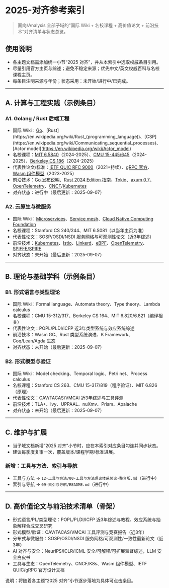 # 2025-对齐参考索引

> 面向/Analysis 全部子域的“国际 Wiki + 名校课程 + 高价值论文 + 前沿技术”对齐清单与状态总览。

## 使用说明

- 各主题文档需添加统一小节“2025 对齐”，并从本索引中选取权威条目引用。
- 尽量引用官方主页与综述；避免不稳定来源；优先中文/英文权威百科与名校课程主页。
- 每条目注明来源与年份；状态采用：未开始/进行中/已完成。

---

## A. 计算与工程实践（示例条目）

### A1. Golang / Rust 后端工程

- 国际 Wiki：[Go](https://en.wikipedia.org/wiki/Go_(programming_language))、[Rust](https://en.wikipedia.org/wiki/Rust_(programming_language))、[CSP](https://en.wikipedia.org/wiki/Communicating_sequential_processes)、[Actor model](https://en.wikipedia.org/wiki/Actor_model)
- 名校课程：[MIT 6.5840](https://pdos.csail.mit.edu/6.824/)（2024-2025）、[CMU 15-445/645](https://15445.courses.cs.cmu.edu/)（2024-2025）、[Berkeley CS 186](https://cs186berkeley.net/)（2024-2025）
- 代表性论文/标准：[IETF QUIC RFC 9000](https://www.rfc-editor.org/rfc/rfc9000)（2021+持续）、[gRPC 官方](https://grpc.io/)、[Wasm 组件模型](https://component-model.bytecodealliance.org/)（2023-2025）
- 前沿技术：[Go 发布说明](https://go.dev/doc/devel/release)、[Rust 2024 Edition 指南](https://doc.rust-lang.org/edition-guide/)、[Tokio](https://tokio.rs/)、[axum 0.7](https://docs.rs/axum/0.7/axum/)、[OpenTelemetry](https://opentelemetry.io/)、[CNCF](https://www.cncf.io/)/[Kubernetes](https://kubernetes.io/)
- 对齐状态：进行中（最后更新：2025-09-07）

### A2. 云原生与微服务

- 国际 Wiki：[Microservices](https://en.wikipedia.org/wiki/Microservices)、[Service mesh](https://en.wikipedia.org/wiki/Service_mesh)、[Cloud Native Computing Foundation](https://en.wikipedia.org/wiki/Cloud_Native_Computing_Foundation)
- 名校课程：Stanford CS 240/244、MIT 6.S081（以当年主页为准）
- 代表性论文：SOSP/OSDI/NSDI 服务网格与可观测性论文（近3年综述）
- 前沿技术：[Kubernetes](https://kubernetes.io/)、[Istio](https://istio.io/)、[Linkerd](https://linkerd.io/)、[eBPF](https://ebpf.io/)、[OpenTelemetry](https://opentelemetry.io/)、[SPIFFE/SPIRE](https://spiffe.io/)
- 对齐状态：未开始（最后更新：2025-09-07）

---

## B. 理论与基础学科（示例条目）

### B1. 形式语言与类型理论

- 国际 Wiki：Formal language、Automata theory、Type theory、Lambda calculus
- 名校课程：CMU 15-312/317、Berkeley CS 164、MIT 6.820/6.821（编译相关）
- 代表性论文：POPL/PLDI/ICFP 近3年类型系统与效应系统综述
- 前沿技术：Wasm GC、Rust 类型系统演进、K Framework、Coq/Lean/Agda 生态
- 对齐状态：未开始（最后更新：2025-09-07）

### B2. 形式模型与验证

- 国际 Wiki：Model checking、Temporal logic、Petri net、Process calculus
- 名校课程：Stanford CS 263、CMU 15-317/819（程序验证）、MIT 6.826（原理）
- 代表性论文：CAV/TACAS/VMCAI 近3年综述与工具评测
- 前沿技术：TLA+、Ivy、UPPAAL、nuXmv、Prism、Apalache
- 对齐状态：未开始（最后更新：2025-09-07）

---

## C. 维护与扩展

- 当子域文档新增“2025 对齐”小节时，应在本索引对应条目勾连并同步状态。
- 建议每季度复审一次，覆盖版本/课程学期/标准进展。

### 新增：工具与方法、索引与导航

- 工具与方法 → `12-工具与方法/00-工具与方法理论体系总论-整合版.md`（进行中）
- 索引与导航 → `09-索引与导航/README.md`（进行中）

---

## D. 高价值论文与前沿技术清单（骨架）

- 形式语言/PL/类型理论：POPL/PLDI/ICFP 近3年综述与教程、效应系统与抽象解释合成交叉研究
- 形式模型/验证：CAV/TACAS/VMCAI 工具评测与竞赛报告（近3年）
- 分布式与微服务：SOSP/OSDI/NSDI 服务网格/可观测性/一致性最新论文（近3年）
- AI 对齐与安全：NeurIPS/ICLR/ICML 安全/可解释/可扩展监督综述，LLM 安全白皮书
- 工具与生态：OpenTelemetry、CNCF/K8s、Wasm 组件模型、IETF QUIC/gRPC 官方设计文档

说明：将随着各主题“2025 对齐”小节逐步落地为具体可点击条目。

